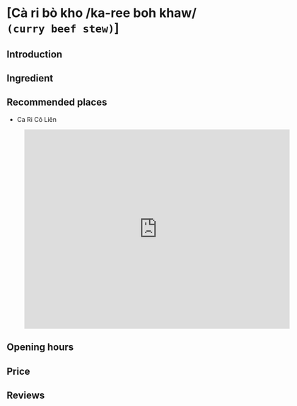 # [Cà ri bò kho /ka-ree boh khaw/ `(curry beef stew)`]

## Introduction

## Ingredient

## Recommended places

 - Ca Ri Cô Liên
<figure class="map-container">
  <iframe src="https://www.google.com/maps/embed?pb=!1m18!1m12!1m3!1d3837.511485326765!2d108.32612837518407!3d15.882252544416318!2m3!1f0!2f0!3f0!3m2!1i1024!2i768!4f13.1!3m3!1m2!1s0x31420e7909746ed9%3A0xfa989b6bf82fc255!2sCary%20Lien!5e0!3m2!1sen!2s!4v1688188192897!5m2!1sen!2s" width="600" height="450" style="border:0;" allowfullscreen="" loading="lazy" referrerpolicy="no-referrer-when-downgrade"></iframe>
</figure>

## Opening hours

## Price

## Reviews
